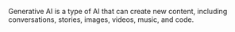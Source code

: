 
Generative AI is a type of AI that can create new content, including conversations, stories, images, videos, music, and code.
